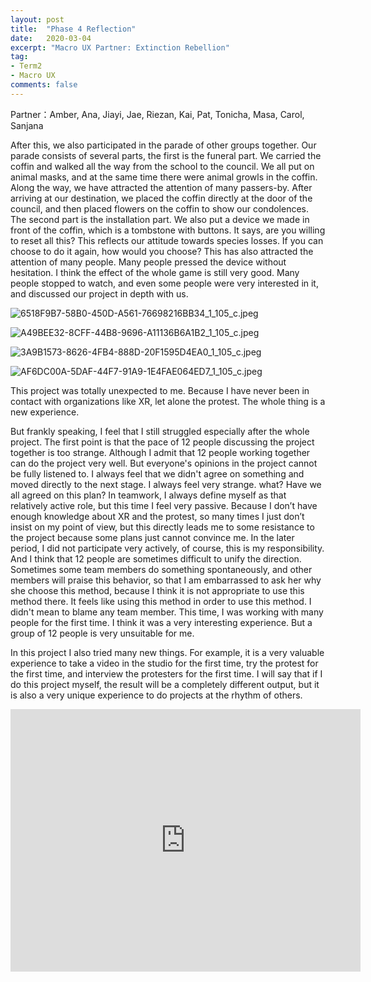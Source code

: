 ```yaml
---
layout: post
title:  "Phase 4 Reflection"
date:   2020-03-04
excerpt: "Macro UX Partner: Extinction Rebellion"
tag:
- Term2
- Macro UX
comments: false
---
```


Partner：Amber, Ana, Jiayi, Jae, Riezan, Kai, Pat, Tonicha, Masa, Carol, Sanjana

After this, we also participated in the parade of other groups together. Our parade consists of several parts, the first is the funeral part. We carried the coffin and walked all the way from the school to the council. We all put on animal masks, and at the same time there were animal growls in the coffin. Along the way, we have attracted the attention of many passers-by. After arriving at our destination, we placed the coffin directly at the door of the council, and then placed flowers on the coffin to show our condolences. The second part is the installation part. We also put a device we made in front of the coffin, which is a tombstone with buttons. It says, are you willing to reset all this? This reflects our attitude towards species losses. If you can choose to do it again, how would you choose? This has also attracted the attention of many people. Many people pressed the device without hesitation. I think the effect of the whole game is still very good. Many people stopped to watch, and even some people were very interested in it, and discussed our project in depth with us.

![6518F9B7-58B0-450D-A561-76698216BB34_1_105_c.jpeg](https://i.loli.net/2020/04/17/YBmidVl8yA6JF4E.jpg)

![A49BEE32-8CFF-44B8-9696-A11136B6A1B2_1_105_c.jpeg](https://i.loli.net/2020/04/17/ULbIAY8pv6iqBDF.jpg)

![3A9B1573-8626-4FB4-888D-20F1595D4EA0_1_105_c.jpeg](https://i.loli.net/2020/04/17/a2PTpsjVOlbJHRN.jpg)

![AF6DC00A-5DAF-44F7-91A9-1E4FAE064ED7_1_105_c.jpeg](https://i.loli.net/2020/04/17/LVQZeuR9MlBDGYC.jpg)

This project was totally unexpected to me. Because I have never been in contact with organizations like XR, let alone the protest. The whole thing is a new experience.

But frankly speaking, I feel that I still struggled especially after the whole project. The first point is that the pace of 12 people discussing the project together is too strange. Although I admit that 12 people working together can do the project very well. But everyone's opinions in the project cannot be fully listened to. I always feel that we didn't agree on something and moved directly to the next stage. I always feel very strange. what? Have we all agreed on this plan? In teamwork, I always define myself as that relatively active role, but this time I feel very passive. Because I don’t have enough knowledge about XR and the protest, so many times I just don’t insist on my point of view, but this directly leads me to some resistance to the project because some plans just  cannot convince me. In the later period, I did not participate very actively, of course, this is  my responsibility. And I think that 12 people are sometimes difficult to unify the direction. Sometimes some team members do something spontaneously, and other members will praise this behavior, so that I am embarrassed to ask her why she choose  this method, because I think it is not appropriate  to use this method there. It feels like using this method in order to use this method. I didn't mean to blame any team member. This time, I was working with many people for the first time. I think it was a very interesting experience. But a group of 12 people is very unsuitable for me.

In this project I also tried many new things. For example, it is a very valuable experience to take a video in the studio for the first time, try the protest for the first time, and interview the protesters for the first time. I will say that if I do this project myself, the result will be a completely different output, but it is also a very unique experience to do projects at the rhythm of others.

<iframe width="560" height="420" src="https://www.youtube.com/embed/f_kBOgTTgpk" frameborder="0" allow="accelerometer; autoplay; encrypted-media; gyroscope; picture-in-picture" allowfullscreen></iframe>

